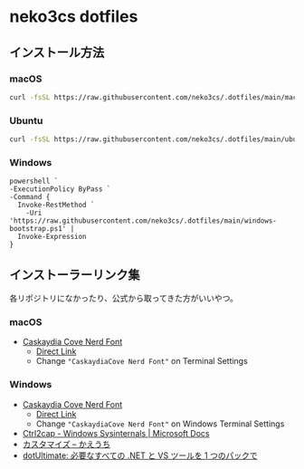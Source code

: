 # neko3cs dotfiles

## インストール方法

### macOS

```sh
curl -fsSL https://raw.githubusercontent.com/neko3cs/.dotfiles/main/macOS-bootstrap.sh | zsh
```

### Ubuntu

```sh
curl -fsSL https://raw.githubusercontent.com/neko3cs/.dotfiles/main/ubuntu-bootstrap.sh | bash
```

### Windows

```pwsh
powershell `
-ExecutionPolicy ByPass `
-Command {
  Invoke-RestMethod `
    -Uri 'https://raw.githubusercontent.com/neko3cs/.dotfiles/main/windows-bootstrap.ps1' |
  Invoke-Expression
}
```

## インストーラーリンク集

各リポジトリになかったり、公式から取ってきた方がいいやつ。

### macOS

- [Caskaydia Cove Nerd Font](https://www.nerdfonts.com/font-downloads)
  - [Direct Link](https://github.com/ryanoasis/nerd-fonts/releases/download/v3.1.1/CascadiaCode.zip)
  - Change `"CaskaydiaCove Nerd Font"` on Terminal Settings

### Windows

- [Caskaydia Cove Nerd Font](https://www.nerdfonts.com/font-downloads)
  - [Direct Link](https://github.com/ryanoasis/nerd-fonts/releases/download/v3.1.1/CascadiaCode.zip)
  - Change `"CaskaydiaCove Nerd Font"` on Windows Terminal Settings
- [Ctrl2cap - Windows Sysinternals | Microsoft Docs](https://docs.microsoft.com/en-us/sysinternals/downloads/ctrl2cap)
- [カスタマイズ – かえうち](https://kaeuchi.jp/customize/)
- [dotUltimate: 必要なすべての .NET と VS ツールを 1 つのパックで](https://www.jetbrains.com/ja-jp/dotnet/)
